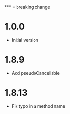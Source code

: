 ﻿\*\*\* = breaking change

# 1.0.0

-   Initial version

# 1.8.9

-   Add pseudoCancellable

# 1.8.13

-   Fix typo in a method name
